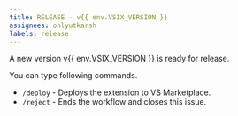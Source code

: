 ```yaml
---
title: RELEASE - v{{ env.VSIX_VERSION }}
assignees: onlyutkarsh
labels: release
---
```

A new version v{{ env.VSIX_VERSION }} is ready for release.

You can type following commands.

- `/deploy` - Deploys the extension to VS Marketplace.
- `/reject` - Ends the workflow and closes this issue.